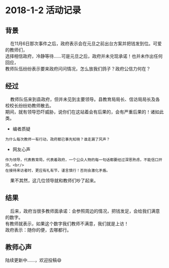 # 2018-1-2 活动记录
## 背景
    在11月6日那次事件之后，政府表示会在元旦之前出台方案并把钱发到位。可爱的教师们，<br/>
选择相信政府，冷静等待……可是元旦之后，政府并未兑现承诺！也并未作出任何回应，<br/>
教师队伍纷纷表示要来政府问问情况，怎么放我们鸽子？政府公信力何在？<br/>

## 经过
    教师队伍来到县政府，但并未见到主要领导。县教育局局长、信访局局长及各校校长纷纷劝教师散去。<br/>
期间，就有领导恐吓威胁，说你们在这站着会有后果的，会有严重后果的！诸如此类。<br/>
- 编者质疑
```
为什么每次教师一有行动，政府都已事先知晓？谁走漏了风声？
```
- 网友心声
```
作为领导，代表教育局，代表着政府，一个公众人物的每一句话都要经过深思熟虑，不能信口开河。<br/>
在接待来访者时，更应有礼有节，谨言慎行！否则会激化矛盾。
```
    果不其然，这几位领导就和教师们吵了起来。<br/>
    
## 结果
    后来，政府当很多教师面承诺：会参照周边的情况，把钱发足，会给我们满意的数字。<br/>
    有教师就表示，如果这个数字我们教师不满意，我们就是上访！<br/>
    政府表示：随你的便，去哪都行。
## 教师心声
陆续更新中……，欢迎投稿:smile:
